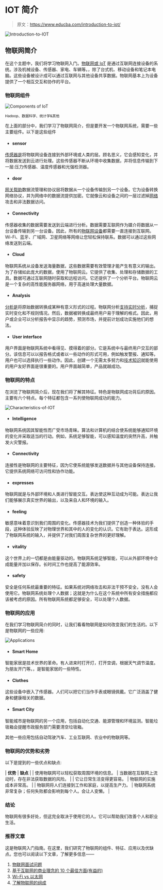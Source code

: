 # IOT 简介

> 原文：<https://www.educba.com/introduction-to-iot/>

![Introduction-to-IOT](img/f993d3605beacad60e056cf092c278bf.png)



## 物联网简介

在这个主题中，我们将学习物联网入门。[物联网或 IoT](https://www.educba.com/what-is-iot/) 是通过互联网连接设备的系统。涉及机械设备、传感器、家电、车辆等。，除了台式机、移动设备和笔记本电脑。这些设备被设计成可以通过互联网与其他设备共享数据。物联网基本上为设备提供了一个相互交互和协作的平台。

### 物联网组件

![Components of IoT](img/44fe2ae94f8ab488d0941b4a113c0b2a.png)



<small>Hadoop、数据科学、统计学&其他</small>

在上面的部分中，我们学习了物联网简介，但是要开发一个物联网系统，需要一些主要组件。以下是这些组件

*   #### sensor

[传感器是](https://www.educba.com/what-is-sensors/)将物联网设备连接到外部环境或人类的层。顾名思义，它会感知变化，并将数据发送到云进行处理。这些传感器不断从环境中收集数据，并将信息传输到下一层:压力传感器、温度传感器和光强检测器。

*   #### door

[网关帮助](https://www.educba.com/what-is-gateway/)数据流管理和协议层将数据从一个设备传输到另一个设备。它为设备转换网络协议，并为网络中的数据流提供加密。它就像云和设备之间的一层过滤掉[网络](https://www.educba.com/what-is-cyber-attack/)攻击和非法数据访问。

*   #### Connectivity

传感器收集的数据需要发送到云端进行分析。数据需要互联网作为媒介将数据从一台设备传输到另一台设备。因此，所有的[物联网设备](https://www.educba.com/iot-devices/)都需要一直连接到互联网。Wi-Fi、蓝牙、广域网、卫星网络等网络让您轻松保持联系。数据可以通过这些网络发送到云端。

*   #### Cloud

物联网系统从设备发送海量数据，这些数据需要有效管理才能产生有意义的输出。为了存储如此庞大的数据，使用了物联网云。它提供了收集、处理和存储数据的工具。数据可通过互联网随时获取和远程访问。它还提供了一个分析平台。物联网云是一个复杂的高性能服务器网络，用于高速处理大量数据。

*   #### Analysis

[分析是](https://www.educba.com/iot-analytics/)将原始数据转换成某种有意义形式的过程。物联网分析[支持实时分析](https://www.educba.com/real-time-analytics/)，捕捉实时变化和不规则情况。然后，数据被转换成最终用户易于理解的格式。因此，用户或企业可以分析报告中显示的趋势，预测市场，并提前计划成功实施他们的想法。

*   #### User interface

用户界面是物联网系统中看得见、摸得着的部分。它是系统中与最终用户交互的部分。该信息可以以报告格式或者以一些动作的形式可用，例如触发警报、通知等。用户也可以选择执行一些动作。因此，创建一个无需太多努力和[技术知识](https://www.educba.com/careers-in-technology/)就能使用的用户友好界面是很重要的。用户界面越简单，产品就越成功。

### 物联网的特点

在浏览了物联网简介后，现在我们将了解其特征。特色是物联网成功背后的原因。主要有六个特点。每个特征都包含一系列使物联网成功的能力。

![Characteristics-of-IOT](img/099cef23fb643c585a10e4d91800f019.png)



*   #### Intelligence

物联网系统因其智能性而广受市场青睐。算法和计算机的结合使系统能够通知环境的变化并采取适当的行动。例如，系统足够智能，可以感知温度的突然升高，并触发火灾警报。

*   #### Connectivity

连接性是物联网的主要特征，因为它使系统能够发送数据并与其他设备保持连接。它提供系统网络可访问性和协作功能。

*   #### expresses

物联网就是与外部环境和人类进行智能交互。表达使这种互动成为可能。表达让我们能够展示真实世界的输出，以及来自人和环境的输入。

*   #### feeling

敏感意味着意识到我们周围的变化。传感器技术为我们提供了创造一种体验的手段，这种体验反映了对物理世界和其中的人的变化的认识。它有助于表达。这形成了物联网系统的输入，并提供了对我们周围复杂世界的更好理解。

*   #### vitality

这个世界上的一切都是由能量驱动的。物联网系统足够智能，可以从外部环境中合成能量并加以保存。长时间工作也提高了能源效率。

*   #### safety

安全是任何系统最重要的特征。如果系统对网络攻击和非法干预不安全，没有人会使用它。物联网系统处理个人数据；这就是为什么在这个系统中所有安全措施都应该被考虑的原因。所有物联网系统都足够安全，可以处理个人数据。

### 物联网的应用

在我们学习物联网简介的同时，让我们看看物联网是如何改变我们的生活的。以下是物联网的一些应用:

![Applications](img/7cc3d6bbf71319a87dda356cda73be94.png)



*   #### Smart Home

智能家居是技术世界的革命。有人进来时打开灯，打开空调，根据天气调节温度。为朋友开门等。，是智能家居的一些特性。

*   #### Clothes

这些设备中嵌入了传感器。人们可以把它们当作手表或眼镜佩戴。它广泛涵盖了健身和健康相关的数据。

*   #### Smart City

智能城市是物联网的另一个应用，包括自动化交通、能源管理和环境监测。智能垃圾箱会提醒市政服务部门需要清空垃圾箱。

其他一些应用包括自动驾驶汽车、工业互联网、农业中的物联网等。

### 物联网的优势和劣势

以下是提到的一些优点和缺点:

| **优势** | **缺点** |
| 使用物联网可以轻松获取周围环境的信息。 | 当数据在互联网上流动时，存在非法获取数据的风险。 |
| 它让日常生活变得更容易。 | 物联网的实施成本非常高。 |
| 物联网将人们连接到工作和家庭，以提高生产力。 | 物联网系统非常复杂；任何失败都会影响到每个人。会让人变懒。 |

### 结论

物联网有很多好处，但这完全取决于使用它的人。它可以帮助我们改善个人和职业生活。

### 推荐文章

这是物联网入门指南。在这里，我们研究了物联网的组件、特征、应用以及优缺点。您也可以阅读以下文章，了解更多信息——

1.  [物联网面试问题](https://www.educba.com/iot-interview-questions/)
2.  [基于互联网的商业理念的 10 个最佳方面(有益的)](https://www.educba.com/internet-based-business-ideas/)
3.  [Wi-Fi vs 以太网](https://www.educba.com/wifi-vs-ethernet/)
4.  [了解物联网的组成](https://www.educba.com/components-of-iot/)





